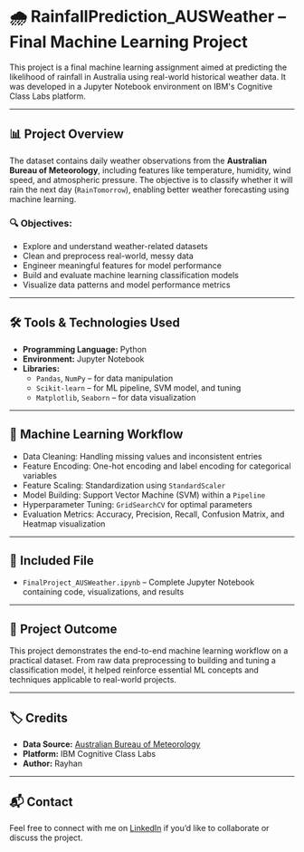 # 🌧️ RainfallPrediction_AUSWeather – Final Machine Learning Project

This project is a final machine learning assignment aimed at predicting the likelihood of rainfall in Australia using real-world historical weather data. It was developed in a Jupyter Notebook environment on IBM's Cognitive Class Labs platform.

---

## 📊 Project Overview

The dataset contains daily weather observations from the **Australian Bureau of Meteorology**, including features like temperature, humidity, wind speed, and atmospheric pressure. The objective is to classify whether it will rain the next day (`RainTomorrow`), enabling better weather forecasting using machine learning.

### 🔍 Objectives:
- Explore and understand weather-related datasets
- Clean and preprocess real-world, messy data
- Engineer meaningful features for model performance
- Build and evaluate machine learning classification models
- Visualize data patterns and model performance metrics

---

## 🛠️ Tools & Technologies Used
- **Programming Language:** Python
- **Environment:** Jupyter Notebook
- **Libraries:**
  - `Pandas`, `NumPy` – for data manipulation
  - `Scikit-learn` – for ML pipeline, SVM model, and tuning
  - `Matplotlib`, `Seaborn` – for data visualization

---

## 🧠 Machine Learning Workflow
- Data Cleaning: Handling missing values and inconsistent entries
- Feature Encoding: One-hot encoding and label encoding for categorical variables
- Feature Scaling: Standardization using `StandardScaler`
- Model Building: Support Vector Machine (SVM) within a `Pipeline`
- Hyperparameter Tuning: `GridSearchCV` for optimal parameters
- Evaluation Metrics: Accuracy, Precision, Recall, Confusion Matrix, and Heatmap visualization

---

## 📁 Included File
- `FinalProject_AUSWeather.ipynb` – Complete Jupyter Notebook containing code, visualizations, and results

---

## 🧾 Project Outcome

This project demonstrates the end-to-end machine learning workflow on a practical dataset. From raw data preprocessing to building and tuning a classification model, it helped reinforce essential ML concepts and techniques applicable to real-world projects.

---

## 🏷️ Credits
- **Data Source:** [Australian Bureau of Meteorology](http://www.bom.gov.au/)
- **Platform:** IBM Cognitive Class Labs  
- **Author:** Rayhan

---

## 📬 Contact
Feel free to connect with me on [LinkedIn]([https://www.linkedin.com/](https://www.linkedin.com/in/rayhan-dodi/)) if you’d like to collaborate or discuss the project.

